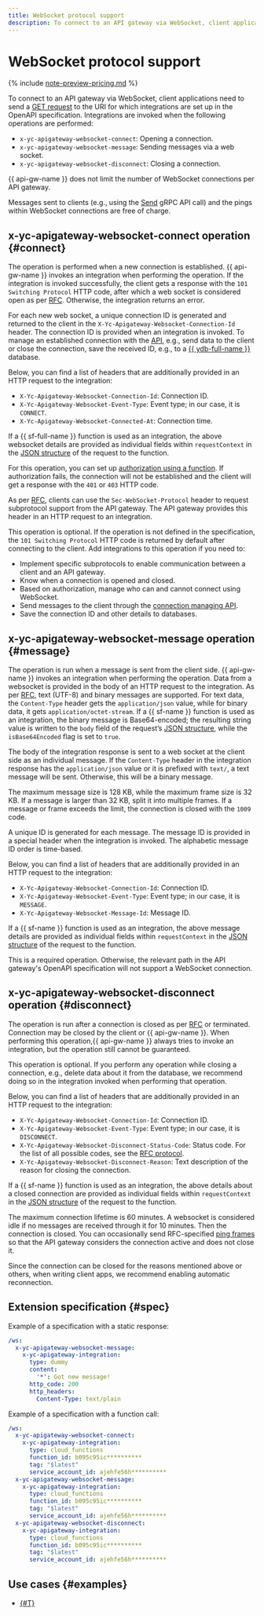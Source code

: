 ```yaml
---
title: WebSocket protocol support
description: To connect to an API gateway via WebSocket, client applications need to send a GET request to the URI for which integrations are set up in the OpenAPI specification.
---
```


# WebSocket protocol support

{% include [note-preview-pricing.md](../../../_includes/mdb/mgp/cloud-storage-preview.md) %}

To connect to an API gateway via WebSocket, client applications need to send a [GET request](https://www.rfc-editor.org/rfc/rfc6455#section-1.3) to the URI for which integrations are set up in the OpenAPI specification. Integrations are invoked when the following operations are performed:
* `x-yc-apigateway-websocket-connect`: Opening a connection.
* `x-yc-apigateway-websocket-message`: Sending messages via a web socket.
* `x-yc-apigateway-websocket-disconnect`: Closing a connection.

{{ api-gw-name }} does not limit the number of WebSocket connections per API gateway.

Messages sent to clients (e.g., using the [Send](../../apigateway/websocket/api-ref/grpc/Connection/send.md) gRPC API call) and the pings within WebSocket connections are free of charge.

## x-yc-apigateway-websocket-connect operation {#connect}

The operation is performed when a new connection is established. {{ api-gw-name }} invokes an integration when performing the operation. If the integration is invoked successfully, the client gets a response with the `101 Switching Protocol` HTTP code, after which a web socket is considered open as per [RFC](https://www.rfc-editor.org/rfc/rfc6455#page-12). Otherwise, the integration returns an error.

For each new web socket, a unique connection ID is generated and returned to the client in the `X-Yc-Apigateway-Websocket-Connection-Id` header. The connection ID is provided when an integration is invoked. To manage an established connection with the [API](../../api-ref/websocket/authentication.md), e.g., send data to the client or close the connection, save the received ID, e.g., to a [{{ ydb-full-name }}](../../../ydb/) database.

Below, you can find a list of headers that are additionally provided in an HTTP request to the integration:
* `X-Yc-Apigateway-Websocket-Connection-Id`: Connection ID.
* `X-Yc-Apigateway-Websocket-Event-Type`: Event type; in our case, it is `CONNECT`.
* `X-Yc-Apigateway-Websocket-Connected-At`: Connection time.

If a {{ sf-full-name }} function is used as an integration, the above websocket details are provided as individual fields within `requestContext` in the [JSON structure](../../../functions/concepts/function-invoke.md#request) of the request to the function.

For this operation, you can set up [authorization using a function](../extensions/function-authorizer.md). If authorization fails, the connection will not be established and the client will get a response with the `401` or `403` HTTP code.

As per [RFC](https://www.rfc-editor.org/rfc/rfc6455#page-12), clients can use the `Sec-WebSocket-Protocol` header to request subprotocol support from the API gateway. The API gateway provides this header in an HTTP request to an integration.

This operation is optional. If the operation is not defined in the specification, the `101 Switching Protocol` HTTP code is returned by default after connecting to the client. Add integrations to this operation if you need to:
* Implement specific subprotocols to enable communication between a client and an API gateway.
* Know when a connection is opened and closed.
* Based on authorization, manage who can and cannot connect using WebSocket.
* Send messages to the client through the [connection managing API](../../api-ref/websocket/authentication.md).
* Save the connection ID and other details to databases.

## x-yc-apigateway-websocket-message operation {#message}

The operation is run when a message is sent from the client side. {{ api-gw-name }} invokes an integration when performing the operation. Data from a websocket is provided in the body of an HTTP request to the integration. As per [RFC](https://www.rfc-editor.org/rfc/rfc6455#section-5.6), text (UTF-8) and binary messages are supported. For text data, the `Content-Type` header gets the `application/json` value, while for binary data, it gets `application/octet-stream`. If a {{ sf-name }} function is used as an integration, the binary message is Base64-encoded; the resulting string value is written to the `body` field of the request’s [JSON structure](../../../functions/concepts/function-invoke.md#request), while the `isBase64Encoded` flag is set to `true`.

The body of the integration response is sent to a web socket at the client side as an individual message. If the `Content-Type` header in the integration response has the `application/json` value or it is prefixed with `text/`, a text message will be sent. Otherwise, this will be a binary message.

The maximum message size is 128 KB, while the maximum frame size is 32 KB. If a message is larger than 32 KB, split it into multiple frames. If a message or frame exceeds the limit, the connection is closed with the `1009` code.

A unique ID is generated for each message. The message ID is provided in a special header when the integration is invoked. The alphabetic message ID order is time-based.

Below, you can find a list of headers that are additionally provided in an HTTP request to the integration:
* `X-Yc-Apigateway-Websocket-Connection-Id`: Connection ID.
* `X-Yc-Apigateway-Websocket-Event-Type`: Event type; in our case, it is `MESSAGE`.
* `X-Yc-Apigateway-Websocket-Message-Id`: Message ID.

If a {{ sf-name }} function is used as an integration, the above message details are provided as individual fields within `requestContext` in the [JSON structure](../../../functions/concepts/function-invoke.md#request) of the request to the function.

This is a required operation. Otherwise, the relevant path in the API gateway's OpenAPI specification will not support a WebSocket connection.

## x-yc-apigateway-websocket-disconnect operation {#disconnect}

The operation is run after a connection is closed as per [RFC](https://www.rfc-editor.org/rfc/rfc6455#section-1.4) or terminated. Connection may be closed by the client or {{ api-gw-name }}. When performing this operation,{{ api-gw-name }} always tries to invoke an integration, but the operation still cannot be guaranteed.

This operation is optional. If you perform any operation while closing a connection, e.g., delete data about it from the database, we recommend doing so in the integration invoked when performing that operation.

Below, you can find a list of headers that are additionally provided in an HTTP request to the integration:
* `X-Yc-Apigateway-Websocket-Connection-Id`: Connection ID.
* `X-Yc-Apigateway-Websocket-Event-Type`: Event type; in our case, it is `DISCONNECT`.
* `X-Yc-Apigateway-Websocket-Disconnect-Status-Code`: Status code. For the list of all possible codes, see the [RFC protocol](https://www.rfc-editor.org/rfc/rfc6455#section-7.4).
* `X-Yc-Apigateway-Websocket-Disconnect-Reason`: Text description of the reason for closing the connection.

If a {{ sf-name }} function is used as an integration, the above details about a closed connection are provided as individual fields within `requestContext` in the [JSON structure](../../../functions/concepts/function-invoke.md#request) of the request to the function.

The maximum connection lifetime is 60 minutes. A websocket is considered idle if no messages are received through it for 10 minutes. Then the connection is closed. You can occasionally send RFC-specified [ping frames](https://www.rfc-editor.org/rfc/rfc6455#section-5.5.2) so that the API gateway considers the connection active and does not close it.

Since the connection can be closed for the reasons mentioned above or others, when writing client apps, we recommend enabling automatic reconnection.

## Extension specification {#spec}

Example of a specification with a static response:

```yaml
/ws:
  x-yc-apigateway-websocket-message:
    x-yc-apigateway-integration:
      type: dummy
      content:
        '*': Got new message!
      http_code: 200
      http_headers:
        Content-Type: text/plain
```

Example of a specification with a function call:

```yaml
/ws:
  x-yc-apigateway-websocket-connect:
    x-yc-apigateway-integration:
      type: cloud_functions
      function_id: b095c95ic**********
      tag: "$latest"
      service_account_id: ajehfe56h**********
  x-yc-apigateway-websocket-message:
    x-yc-apigateway-integration:
      type: cloud_functions
      function_id: b095c95ic**********
      tag: "$latest"
      service_account_id: ajehfe56h**********
  x-yc-apigateway-websocket-disconnect:
    x-yc-apigateway-integration:
      type: cloud_functions
      function_id: b095c95ic**********
      tag: "$latest"
      service_account_id: ajehfe56h**********
```

## Use cases {#examples}

* [{#T}](../../tutorials/api-gw-websocket.md)
